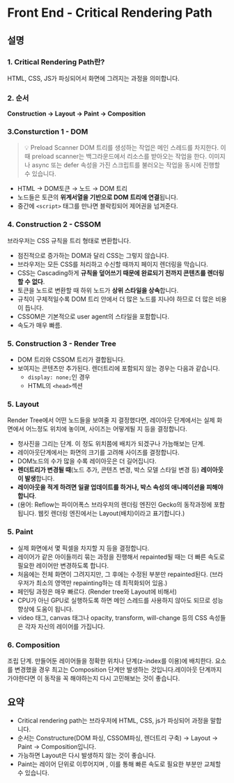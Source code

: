 # Front End - Critical Rendering Path

## 설명

### 1.  Critical Rendering Path란?

HTML, CSS, JS가 파싱되어서 화면에 그려지는 과정을 의미합니다.

### 2. 순서

**Construction → Layout → Paint → Composition**

### 3.Consturction 1 - DOM

>💡 Preload Scanner DOM 트리를 생성하는 작업은 메인 스레드를 차지한다. 이때 preload scanner는 백그라운드에서 리소스를 받아오는 작업을 한다. 이미지나 async 또는 defer 속성을 가진 스크립트를 불러오는 작업을 동시에 진행할 수 있습니다.

- HTML → DOM토큰 → 노드 → DOM 트리
- 노드들은 토큰의 **위계서열을 기반으로 DOM 트리에 연결**됩니다.
- 중간에 `<script>` 태그를 만나면 블락킹되어 제어권을 넘겨준다.

### 4.  Construction 2 - CSSOM

브라우저는 CSS 규칙을 트리 형태로 변환합니다.

- 점진적으로 증가하는 DOM과 달리 CSS는 그렇지 않습니다.
- 브라우저는 모든 CSS를 처리하고 수신할 때까지 페이지 렌더링을 막습니다.
- CSS는 Cascading하게 **규칙을 덮어쓰기 때문에 완료되기 전까지 콘텐츠를 렌더링할 수 없다**.
- 토큰을 노드로 변환할 때 하위 노드가 **상위 스타일을 상속**합니다.
- 규칙이 구체적일수록 DOM 트리 안에서 더 많은 노드를 지나야 하므로 더 많은 비용이 듭니다.
- CSSOM은 기본적으로 user agent의 스타일을 포함합니다.
- 속도가 매우 빠름.

### 5. Construction 3 - Render Tree

- DOM 트리와 CSSOM 트리가 결합됩니다.
- 보여지는 콘텐츠만 추가된다. 렌더트리에 포함되지 않는 경우는 다음과 같습니다.
  - `display: none;`인 경우
  - HTML의 `<head>`섹션

### 5.  Layout

Render Tree에서 어떤 노드들을 보여줄 지 결정했다면, 레이아웃 단계에서는 실제 화면에서 어느정도 위치에 놓이며, 사이즈는 어떻게될 지 등을 결정합니다.

- 청사진을 그리는 단계. 이 정도 위치쯤에 배치가 되겠구나 가늠해보는 단계.
- 레이아웃단계에서는 화면의 크기를 고려해 사이즈를 결정합니다.
- DOM노드의 수가 많을 수록 레이아웃은 더 길어집니다.
- **렌더트리가 변경될 때**(노드 추가, 콘텐츠 변경, 박스 모델 스타일 변경 등) **레이아웃이 발생**합니다.
- **레이아웃을 적게 하려면 일괄 업데이트를 하거나, 박스 속성의 애니메이션을 피해야합니다**.
- (용어: Reflow는 파이어폭스 브라우저의 렌더링 엔진인 Gecko의 동작과정에 포함됩니다. 웹킷 렌더링 엔진에서는 Layout(배치)이라고 표기합니다.)

### 5.  Paint

- 실제 화면에서 몇 픽셀을 차지할 지 등을 결정합니다.
- 레이어가 같은 아이들끼리 묶는 과정을 진행해서 repainted될 때는 더 빠른 속도로 필요한 레이어만 변경하도록 합니다.
- 처음에는 전체 화면이 그려지지만, 그 후에는 수정된 부분만 repainted된다. (브라우저가 최소의 영역만 repainting하는 데 최적화되어 있음.)
- 페인팅 과정은 매우 빠르다. (Render tree와 Layout에 비해서)
- CPU가 아닌 GPU로 실행하도록 하면 메인 스레드를 사용하지 않아도 되므로 성능향상에 도움이 됩니다.
- video 태그, canvas 태그나 opacity, transform, will-change 등의 CSS 속성들은 각자 자신의 레이어를 가집니다.

### 6.  Composition

조립 단계. 만들어둔 레이어들을 정확한 위치나 단계(z-index를 이용)에 배치한다. 요소를 변경했을 경우 최고는 Composition 단계만 발생하는 것입니다.레이아웃 단계까지 가야한다면 이 동작을 꼭 해야하는지 다시 고민해보는 것이 좋습니다.

## 요약

- Critical rendering path는 브라우저에 HTML, CSS, js가 파싱되어 과정을 말합니다.
- 순서는 Constructure(DOM 파싱, CSSOM파싱, 렌더트리 구축) -> Layout -> Paint -> Composition입니다.
- 가능하면 Layout은 다시 발생하지 않는 것이 좋습니다.
- Paint는 레이어 단위로 이루어지며 , 이를 통해 빠른 속도로 필요한 부분만 교체할 수 있습니다.